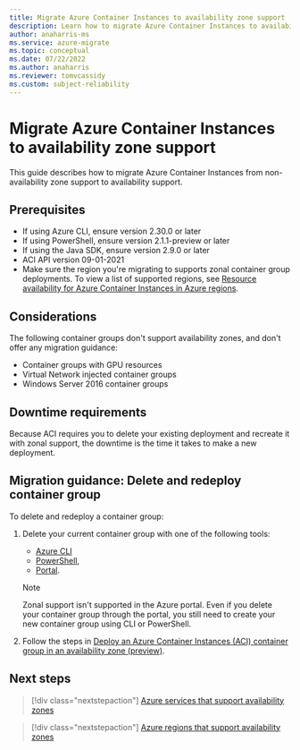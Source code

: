 ```yaml
---
title: Migrate Azure Container Instances to availability zone support 
description: Learn how to migrate Azure Container Instances to availability zone support.
author: anaharris-ms
ms.service: azure-migrate
ms.topic: conceptual
ms.date: 07/22/2022
ms.author: anaharris
ms.reviewer: tomvcassidy
ms.custom: subject-reliability
---
```


# Migrate Azure Container Instances to availability zone support
 
This guide describes how to migrate Azure Container Instances from non-availability zone support to availability support.  


## Prerequisites

* If using Azure CLI, ensure version 2.30.0 or later
* If using PowerShell, ensure version 2.1.1-preview or later
* If using the Java SDK, ensure version 2.9.0 or later
* ACI API version 09-01-2021
* Make sure the region you're migrating to supports zonal container group deployments. To view a list of supported regions, see [Resource availability for Azure Container Instances in Azure regions](/azure/container-instances/container-instances-region-availability).

## Considerations

The following container groups don't support availability zones, and don't offer any  migration guidance:

- Container groups with GPU resources
- Virtual Network injected container groups
- Windows Server 2016 container groups

## Downtime requirements

Because ACI requires you to delete your existing deployment and recreate it with zonal support, the downtime is the time it takes to make a new deployment.

## Migration guidance: Delete and redeploy container group

To delete and redeploy a container group:

1. Delete your current container group with one of the following tools:

   - [Azure CLI](/azure/container-instances/container-instances-quickstart#clean-up-resources)
   - [PowerShell](/azure/container-instances/container-instances-quickstart#clean-up-resources), 
   - [Portal](/azure/container-instances/container-instances-quickstart-portal#clean-up-resources).

    >[!NOTE]
    >Zonal support isn't supported in the Azure portal. Even if you delete your container group through the portal, you still need to create your new container group using CLI or PowerShell. 
    
1. Follow the steps in [Deploy an Azure Container Instances (ACI) container group in an availability zone (preview)](/azure/container-instances/availability-zones).



## Next steps

> [!div class="nextstepaction"]
> [Azure services that support availability zones](availability-zones-service-support.md)

> [!div class="nextstepaction"]
> [Azure regions that support availability zones](regions-list.md)
